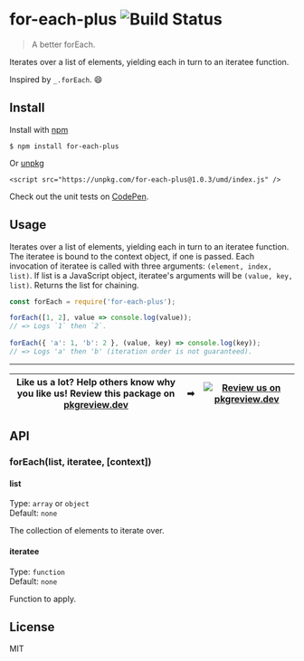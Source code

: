 # for-each-plus ![Build Status](https://github.com/jonkemp/for-each-plus/actions/workflows/main.yml/badge.svg?branch=master)

> A better forEach.

Iterates over a list of elements, yielding each in turn to an iteratee function.

Inspired by `_.forEach`. 😄


## Install

Install with [npm](https://npmjs.org/package/for-each-plus)

```
$ npm install for-each-plus
```

Or [unpkg](https://unpkg.com/for-each-plus/)

```
<script src="https://unpkg.com/for-each-plus@1.0.3/umd/index.js" />
```

Check out the unit tests on [CodePen](https://codepen.io/jonkemp/full/jOPebYO).

## Usage

Iterates over a list of elements, yielding each in turn to an iteratee function. The iteratee is bound to the context object, if one is passed. Each invocation of iteratee is called with three arguments: `(element, index, list)`. If list is a JavaScript object, iteratee's arguments will be `(value, key, list)`. Returns the list for chaining.

```js
const forEach = require('for-each-plus');

forEach([1, 2], value => console.log(value));
// => Logs `1` then `2`.
 
forEach({ 'a': 1, 'b': 2 }, (value, key) => console.log(key));
// => Logs 'a' then 'b' (iteration order is not guaranteed).
```

---
| **Like us a lot?** Help others know why you like us! **Review this package on [pkgreview.dev](https://pkgreview.dev/npm/for-each-plus)** | ➡   | [![Review us on pkgreview.dev](https://i.ibb.co/McjVMfb/pkgreview-dev.jpg)](https://pkgreview.dev/npm/for-each-plus) |
| ----------------------------------------------------------------------------------------------------------------------------------------- | --- | --------------------------------------------------------------------------------------------------------------------- |

## API

### forEach(list, iteratee, [context])

#### list

Type: `array` or `object`  
Default: `none`

The collection of elements to iterate over.

#### iteratee

Type: `function`  
Default: `none`

Function to apply.

## License

MIT

